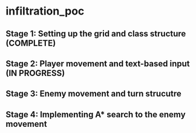 # infiltration_poc

## Stage 1: Setting up the grid and class structure (COMPLETE)
## Stage 2: Player movement and text-based input (IN PROGRESS)
## Stage 3: Enemy movement and turn strucutre
## Stage 4: Implementing A* search to the enemy movement
